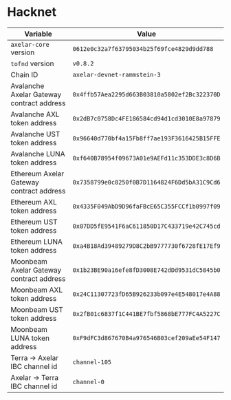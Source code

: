 # Hacknet

| Variable                                  | Value                                        |
| ----------------------------------------- | -------------------------------------------- |
| `axelar-core` version                     | `0612e0c32a7f63795034b25f69fce4829d9dd788`   |
| `tofnd` version                           | `v0.8.2`                                     |
| Chain ID                                  | `axelar-devnet-rammstein-3`                  |
| Avalanche Axelar Gateway contract address | `0x4ffb57Aea2295d663B03810a5802ef2Bc322370D` |
| Avalanche AXL token address               | `0x2dB7c0758Dc4FE186584cd94d1cd3010E8a97879` |
| Avalanche UST token address               | `0x96640d770bf4a15Fb8ff7ae193F3616425B15FFE` |
| Avalanche LUNA token address              | `0xf640B78954f09673A01e9AEFd11c353DDE3c8D6B` |
| Ethereum Axelar Gateway contract address  | `0x7358799e0c8250f0B7D1164824F6Dd5bA31C9Cd6` |
| Ethereum AXL token address                | `0x4335F049AbD9D96faFBcE65C355FCCf1b0997f09` |
| Ethereum UST token address                | `0x07DD5fE9541F6aC611850D17C433719e42C745cd` |
| Ethereum LUNA token address               | `0xa4B18Ad39489279D8C2bB9777730f6728fE17Ef9` |
| Moonbeam Axelar Gateway contract address  | `0x1b23BE90a16efe8fD3008E742dDd9531dC5845b0` |
| Moonbeam AXL token address                | `0x24C11307723fD65B926233b097e4E548017e4A88` |
| Moonbeam UST token address                | `0x2fB01c6837f1C441BE7fbf5868bE777FC4A5227C` |
| Moonbeam LUNA token address               | `0xF9dFC3d867670B4a976546B03cef209aEe54F147` |
| Terra -> Axelar IBC channel id            | `channel-105`                                |
| Axelar -> Terra IBC channel id            | `channel-0`                                  |
